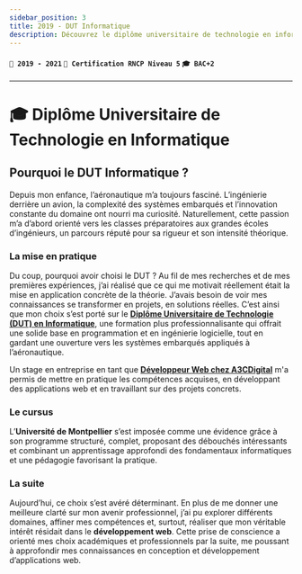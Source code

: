 ```yaml
---
sidebar_position: 3
title: 2019 - DUT Informatique
description: Découvrez le diplôme universitaire de technologie en informatique à l'Université de Montpellier.
---
```


#### `📅 2019 - 2021` `📜 Certification RNCP Niveau 5` `🎓 BAC+2`

---

# 🎓 Diplôme Universitaire de Technologie en Informatique

## Pourquoi le DUT Informatique ?

Depuis mon enfance, l’aéronautique m’a toujours fasciné. L’ingénierie derrière un avion, la complexité des systèmes embarqués et l’innovation constante du domaine ont nourri ma curiosité. Naturellement, cette passion m’a d’abord orienté vers les classes préparatoires aux grandes écoles d’ingénieurs, un parcours réputé pour sa rigueur et son intensité théorique.

### La mise en pratique

Du coup, pourquoi avoir choisi le DUT ?
Au fil de mes recherches et de mes premières expériences, j’ai réalisé que ce qui me motivait réellement était la mise en application concrète de la théorie. J’avais besoin de voir mes connaissances se transformer en projets, en solutions réelles. C’est ainsi que mon choix s’est porté sur le **[Diplôme Universitaire de Technologie (DUT) en Informatique](https://iut-montpellier-sete.edu.umontpellier.fr/files/2020/01/Fiche-de-formation-DUT-Info_R_V_2020.pdf)**, une formation plus professionnalisante qui offrait une solide base en programmation et en ingénierie logicielle, tout en gardant une ouverture vers les systèmes embarqués appliqués à l’aéronautique.

Un stage en entreprise en tant que **[Développeur Web chez A3CDigital](../../experiences/a3cdigital/index.md)** m'a permis de mettre en pratique les compétences acquises, en développant des applications web et en travaillant sur des projets concrets.

### Le cursus

L’**Université de Montpellier** s’est imposée comme une évidence grâce à son programme structuré, complet, proposant des débouchés intéressants et combinant un apprentissage approfondi des fondamentaux informatiques et une pédagogie favorisant la pratique.

### La suite

Aujourd’hui, ce choix s’est avéré déterminant. En plus de me donner une meilleure clarté sur mon avenir professionnel, j’ai pu explorer différents domaines, affiner mes compétences et, surtout, réaliser que mon véritable intérêt résidait dans le **développement web**. Cette prise de conscience a orienté mes choix académiques et professionnels par la suite, me poussant à approfondir mes connaissances en conception et développement d’applications web.
